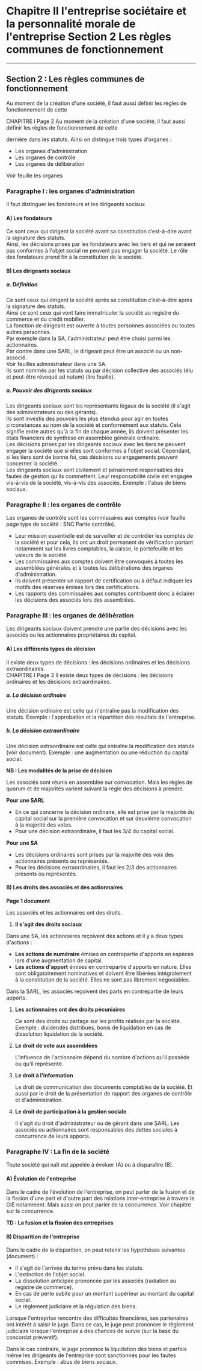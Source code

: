 # Chapitre II l'entreprise sociétaire et la personnalité morale de l'entreprise   Section 2 Les règles communes de fonctionnement
---

## Section 2 : Les règles communes de fonctionnement

Au moment de la création d'une société, il faut aussi définir les règles de fonctionnement de cette

CHAPITRE I Page 2 Au moment de la création d'une société, il faut aussi définir les règles de fonctionnement de cette

dernière dans les statuts. Ainsi on distingue trois types d'organes :

- Les organes d'administration  
- Les organes de contrôle  
- Les organes de délibération  

Voir feuille les organes  

### Paragraphe I : les organes d'administration  

Il faut distinguer les fondateurs et les dirigeants sociaux.  

#### A) Les fondateurs  

Ce sont ceux qui dirigent la société avant sa constitution c’est-à-dire avant la signature des statuts.  
Ainsi, les décisions prises par les fondateurs avec les tiers et qui ne seraient pas conformes à l'objet social ne peuvent pas engager la société. Le rôle des fondateurs prend fin à la constitution de la société.  

#### B) Les dirigeants sociaux  

##### a. Définition  

Ce sont ceux qui dirigent la société après sa constitution c’est-à-dire après la signature des statuts.  
Ainsi ce sont ceux qui vont faire immatriculer la société au registre du commerce et du crédit mobilier.  
La fonction de dirigeant est ouverte à toutes personnes associées ou toutes autres personnes.  
Par exemple dans la SA, l'administrateur peut être choisi parmi les actionnaires.  
Par contre dans une SARL, le dirigeant peut être un associé ou un non-associé.  
Voir feuilles administrateur dans une SA.  
Ils sont nommés par les statuts ou par décision collective des associés (élu et peut-être révoqué ad nutum) (lire feuille).  

##### a. Pouvoir des dirigeants sociaux  

Les dirigeants sociaux sont les représentants légaux de la société (il s'agit des administrateurs ou des gérants).  
Ils sont investis des pouvoirs les plus étendus pour agir en toutes circonstances au nom de la société et conformément aux statuts. Cela signifie entre autres qu'à la fin de chaque année, ils doivent présenter les états financiers de synthèse en assemblée générale ordinaire.  
Les décisions prises par les dirigeants sociaux avec les tiers ne peuvent engager la société que si elles sont conformes à l'objet social. Cependant, si les tiers sont de bonne foi, ces décisions ou engagements peuvent concerner la société.  
Les dirigeants sociaux sont civilement et pénalement responsables des fautes de gestion qu'ils commettent. Leur responsabilité civile est engagée vis-à-vis de la société, vis-à-vis des associés. Exemple : l'abus de biens sociaux.  

### Paragraphe II : les organes de contrôle  

Les organes de contrôle sont les commissaires aux comptes (voir feuille page type de société : SNC Partie contrôle).  

- Leur mission essentielle est de surveiller et de contrôler les comptes de la société et pour cela, ils ont un droit permanent de vérification portant notamment sur les livres comptables, la caisse, le portefeuille et les valeurs de la société.  
- Les commissaires aux comptes doivent être convoqués à toutes les assemblées générales et à toutes les délibérations des organes d'administration.  
- Ils doivent présenter un rapport de certification ou à défaut indiquer les motifs des réserves émises lors des certifications.  
- Les rapports des commissaires aux comptes contribuent donc à éclairer les décisions des associés lors des assemblées.  

### Paragraphe III : les organes de délibération  

Les dirigeants sociaux doivent prendre une partie des décisions avec les associés ou les actionnaires propriétaires du capital.  

#### A) Les différents types de décision  

Il existe deux types de décisions : les décisions ordinaires et les décisions extraordinaires.  
CHAPITRE I Page 3 Il existe deux types de décisions : les décisions ordinaires et les décisions extraordinaires.  

##### a. La décision ordinaire  

Une décision ordinaire est celle qui n'entraîne pas la modification des statuts. Exemple : l'approbation et la répartition des résultats de l'entreprise.  

##### b. La décision extraordinaire  

Une décision extraordinaire est celle qui entraîne la modification des statuts (voir document). Exemple : une augmentation ou une réduction du capital social.  

**NB : Les modalités de la prise de décision**  

Les associés sont réunis en assemblée sur convocation. Mais les règles de quorum et de majorités varient suivant la règle des décisions à prendre.  

**Pour une SARL**  

- En ce qui concerne la décision ordinaire, elle est prise par la majorité du capital social sur la première convocation et sur deuxième convocation à la majorité des votes.  
- Pour une décision extraordinaire, il faut les 3/4 du capital social.  

**Pour une SA**  

- Les décisions ordinaires sont prises par la majorité des voix des actionnaires présents ou représentés.  
- Pour les décisions extraordinaires, il faut les 2/3 des actionnaires présents ou représentés.  

#### B) Les droits des associés et des actionnaires  

**Page 1 document**  

Les associés et les actionnaires ont des droits.  

1. **Il s'agit des droits sociaux**  

Dans une SA, les actionnaires reçoivent des actions et il y a deux types d'actions :  

   - **Les actions de numéraire** émises en contrepartie d'apports en espèces lors d'une augmentation de capital.  
   - **Les actions d'apport** émises en contrepartie d'apports en nature. Elles sont obligatoirement nominatives et doivent être libérées intégralement à la constitution de la société. Elles ne sont pas librement négociables.  

Dans la SARL, les associés reçoivent des parts en contrepartie de leurs apports.  

1. **Les actionnaires ont des droits pécuniaires**  

   Ce sont des droits au partage sur les profits réalisés par la société. Exemple : dividendes distribués, bonis de liquidation en cas de dissolution liquidation de la société.  

3. **Le droit de vote aux assemblées**  

   L'influence de l'actionnaire dépend du nombre d'actions qu'il possède ou qu'il représente.  

4. **Le droit à l'information**  

   Le droit de communication des documents comptables de la société. Et aussi par le droit de la présentation de rapport des organes de contrôle et d'administration.  

5. **Le droit de participation à la gestion sociale**  

   Il s'agit du droit d'administrateur ou de gérant dans une SARL. Les associés ou actionnaires sont responsables des dettes sociales à concurrence de leurs apports.  

### Paragraphe IV : La fin de la société  

Toute société qui naît est appelée à évoluer (A) ou à disparaître (B).  

#### A) Évolution de l'entreprise  

Dans le cadre de l'évolution de l'entreprise, on peut parler de la fusion et de la fission d'une part et d'autre part des relations inter-entreprise à travers le GIE notamment. Mais aussi on peut parler de la concurrence. Voir chapitre sur la concurrence.  

**TD : La fusion et la fission des entreprises**  

#### B) Disparition de l'entreprise  

Dans le cadre de la disparition, on peut retenir les hypothèses suivantes (document) :  

- Il s'agit de l'arrivée du terme prévu dans les statuts.  
- L'extinction de l'objet social.  
- La dissolution anticipée prononcée par les associés (radiation au registre de commerce).  
- En cas de perte subite pour un montant supérieur au montant du capital social.  
- Le règlement judiciaire et la régulation des biens.  

Lorsque l'entreprise rencontre des difficultés financières, ses partenaires ont intérêt à saisir le juge. Dans ce cas, le juge peut prononcer le règlement judiciaire lorsque l'entreprise a des chances de survie (sur la base du concordat préventif).  

Dans le cas contraire, le juge prononce la liquidation des biens et parfois même les dirigeants de l'entreprise sont sanctionnés pour les fautes commises. Exemple : abus de biens sociaux.  
